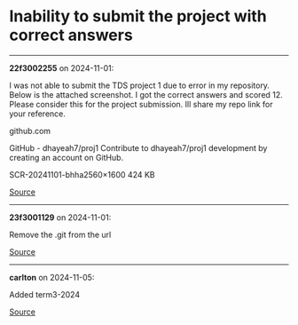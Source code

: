 # Inability to submit the project with correct answers


---

**22f3002255** on 2024-11-01:

I was not able to submit the TDS project 1 due to error in my repository. Below is the attached screenshot. I got the correct answers and scored 12. Please consider this for the project submission. Ill share my repo link for your reference.

github.com




GitHub - dhayeah7/proj1
Contribute to dhayeah7/proj1 development by creating an account on GitHub.






SCR-20241101-bhha2560×1600 424 KB

[Source](https://discourse.onlinedegree.iitm.ac.in/t/inability-to-submit-the-project-with-correct-answers/154707/1)

---

**23f3001129** on 2024-11-01:

Remove the .git from the url

[Source](https://discourse.onlinedegree.iitm.ac.in/t/inability-to-submit-the-project-with-correct-answers/154707/2)

---

**carlton** on 2024-11-05:

Added term3-2024

[Source](https://discourse.onlinedegree.iitm.ac.in/t/inability-to-submit-the-project-with-correct-answers/154707/3)